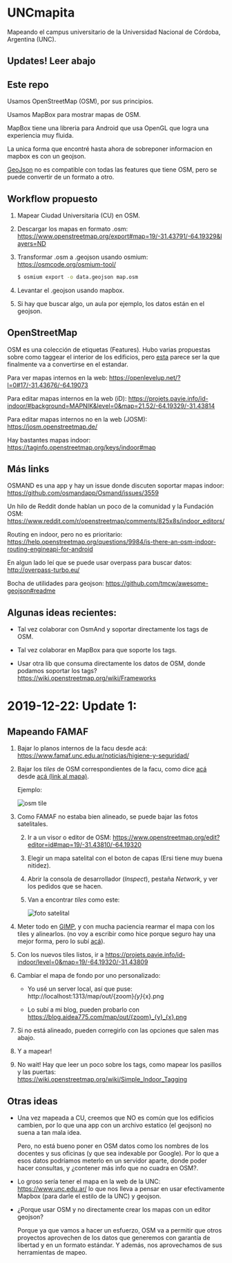 # UNCmapita

Mapeando el campus universitario de la Universidad Nacional de Córdoba, Argentina (UNC).

## Updates! Leer abajo

## Este repo

Usamos OpenStreetMap (OSM), por sus principios.

Usamos MapBox para mostrar mapas de OSM.

MapBox tiene una libreria para Android que usa OpenGL que logra una experiencia muy fluida.

La unica forma que encontré hasta ahora de sobreponer informacion en mapbox es con un geojson.

[GeoJson](https://geojson.org/) no es compatible con todas las features que tiene OSM, pero se
puede convertir de un formato a otro.


## Workflow propuesto

1. Mapear Ciudad Universitaria (CU) en OSM.

1.  Descargar los mapas en formato .osm:
https://www.openstreetmap.org/export#map=19/-31.43791/-64.19329&layers=ND

1. Transformar .osm a .geojson usando osmium:
https://osmcode.org/osmium-tool/

   ```bash
   $ osmium export -o data.geojson map.osm
   ```

1. Levantar el .geojson usando mapbox.

1. Si hay que buscar algo, un aula por ejemplo, los datos están en el geojson.


## OpenStreetMap

OSM es una colección de etiquetas (Features).
Hubo varias propuestas sobre como taggear el interior de los edificios, pero
[esta](https://wiki.openstreetmap.org/wiki/Simple_Indoor_Tagging)
parece ser la que finalmente va a convertirse en el estandar.

Para ver mapas internos en la web:
https://openlevelup.net/?l=0#17/-31.43676/-64.19073

Para editar mapas internos en la web (iD):
https://projets.pavie.info/id-indoor/#background=MAPNIK&level=0&map=21.52/-64.19329/-31.43814

Para editar mapas internos no en la web (JOSM):
https://josm.openstreetmap.de/

Hay bastantes mapas indoor:
https://taginfo.openstreetmap.org/keys/indoor#map


## Más links

OSMAND es una app y hay un issue donde discuten soportar mapas indoor:
https://github.com/osmandapp/Osmand/issues/3559

Un hilo de Reddit donde hablan un poco de la comunidad y la Fundación OSM:
https://www.reddit.com/r/openstreetmap/comments/825x8s/indoor_editors/

Routing en indoor, pero no es prioritario:
https://help.openstreetmap.org/questions/9984/is-there-an-osm-indoor-routing-engineapi-for-android

En algun lado leí que se puede usar overpass para buscar datos:
http://overpass-turbo.eu/

Bocha de utilidades para geojson:
https://github.com/tmcw/awesome-geojson#readme

## Algunas ideas recientes:

* Tal vez colaborar con OsmAnd y soportar directamente los tags de OSM.

* Tal vez colaborar en MapBox para que soporte los tags.

* Usar otra lib que consuma directamente los datos de OSM, donde podamos soportar los tags?
https://wiki.openstreetmap.org/wiki/Frameworks


# 2019-12-22: Update 1:
 
## Mapeando FAMAF

1. Bajar lo planos internos de la facu desde acá:
https://www.famaf.unc.edu.ar/noticias/higiene-y-seguridad/

1. Bajar los _tiles_ de OSM correspondientes de la facu, como dice 
[acá](https://help.openstreetmap.org/questions/40163/where-can-i-find-out-tiles-number)
desde [acá (link al mapa)](https://mc.bbbike.org/mc/?lon=-64.193252&lat=-31.43807&zoom=19&num=1&mt0=mapnik).

   Ejemplo:
   
   ![osm tile](https://a.tile.openstreetmap.org/19/168655/310416.png)

1. Como FAMAF no estaba bien alineado, se puede bajar las fotos satelitales.

   2. Ir a un visor o editor de OSM: https://www.openstreetmap.org/edit?editor=id#map=19/-31.43810/-64.19320
   
   2. Elegir un mapa satelital con el boton de capas (Ersi tiene muy buena nitidez).
   
   2. Abrir la consola de desarrollador (_Inspect_), pestaña _Network_, y ver los pedidos que se hacen.

   2. Van a encontrar _tiles_ como este:

      ![foto satelital](https://wayback.maptiles.arcgis.com/arcgis/rest/services/world_imagery/mapserver/tile/3201/19/310416/168655)

1. Meter todo en [GIMP](https://www.gimp.org/), y con mucha paciencia rearmar el mapa con los tiles y alinearlos.
(no voy a escribir como hice porque seguro hay una mejor forma, pero lo subí [acá](https://blog.aidea775.com/map/out.xcf)).

1. Con los nuevos tiles listos, ir a 
https://projets.pavie.info/id-indoor/level=0&map=19/-64.19320/-31.43809

1. Cambiar el mapa de fondo por uno personalizado:

   * Yo usé un server local, así que puse: http://localhost:1313/map/out/{zoom}_{y}_{x}.png

   * Lo subí a mi blog, pueden probarlo con https://blog.aidea775.com/map/out/{zoom}_{y}_{x}.png

1. Si no está alineado, pueden corregirlo con las opciones que salen mas abajo.

1. Y a mapear!

1. No wait! Hay que leer un poco sobre los tags, como mapear los pasillos y las puertas:
https://wiki.openstreetmap.org/wiki/Simple_Indoor_Tagging

## Otras ideas

* Una vez mapeada a CU, creemos que NO es común que los edificios cambien,
por lo que una app con un archivo estatico (el geojson) no suena a tan mala idea.

   Pero, no está bueno poner en OSM datos como los nombres de los docentes y sus oficinas (y que sea indexable por Google).
   Por lo que a esos datos podríamos meterlo en un servidor aparte, donde poder hacer consultas,
   y ¿contener más info que no cuadra en OSM?.

* Lo groso sería tener el mapa en la web de la UNC: https://www.unc.edu.ar/
lo que nos lleva a pensar en usar efectivamente Mapbox (para darle el estilo de la UNC) y geojson.

* ¿Porque usar OSM y no directamente crear los mapas con un editor geojson?

   Porque ya que vamos a hacer un esfuerzo, OSM va a permitir que otros proyectos aprovechen de los datos que generemos
   con garantía de libertad y en un formato estándar. Y además, nos aprovechamos de sus herramientas de mapeo.
   
